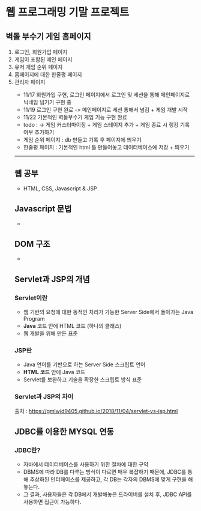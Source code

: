 <h1> 웹 프로그래밍 기말 프로젝트 </h1>

 <h2> 벽돌 부수기 게임 홈페이지 </h2>
 <ol>
 <li> 로그인, 회원가입 페이지 </li>
 <li> 게임이 포함된 메인 페이지 </li>
 <li> 유저 게임 순위 페이지 </li>
 <li> 홈페이지에 대한 한줄평 페이지 </li>
 <li> 관리자 페이지 </li>
 
 - 11/17 회원가입 구현, 로그인 페이지에서 로그인 및 세션을 통해 메인페이지로 닉네임 넘기기 구현 중
 - 11/19 로그인 구현 완료 -> 메인페이지로 세션 통해서 넘김 + 게임 개발 시작
 - 11/22 기본적인 벽돌부수기 게임 기능 구현 완료
 - todo : -> 게임 커스터마이징 + 게임 스테이지 추가 + 게임 종료 시 랭킹 기록 여부 추가하기
 - 게임 순위 페이지 : db 만들고 기록 후 페이지에 띄우기
 - 한줄평 페이지 : 기본적인 html 틀 만들어놓고 데이터베이스에 저장 + 띄우기
 
 ---
 
 <h2> 웹 공부 </h2>

- HTML, CSS, Javascript & JSP

<h2> Javascript 문법 </h2>

 - 

<h2> DOM 구조 </h2>

 - 

<h2> Servlet과 JSP의 개념 </h2>

<h3> Servlet이란 </h3>
<ul>
 <li> 웹 기반의 요청에 대한 동적인 처리가 가능한 Server Side에서 돌아가는 Java Program </li>
 <li> <b>Java</b> 코드 안에 HTML 코드 (하나의 클래스) </li>
 <li> 웹 개발을 위해 만든 표준 </li>
 </ul>
 
 <h3> JSP란 </h3>
 <ul>
 <li> Java 언어를 기반으로 하는 Server Side 스크립트 언어 </li>
 <li> <b>HTML 코드</b> 안에 Java 코드 </li>
 <li> Servlet를 보완하고 기술을 확장한 스크립트 방식 표준 </li>
 </ul>
 
 <h3> Servlet과 JSP의 차이</h3>
 
 출처 : https://gmlwjd9405.github.io/2018/11/04/servlet-vs-jsp.html
 
 <h2> JDBC를 이용한 MYSQL 연동 </h2>
 
 <h3> JDBC란? </h3>
 
  - 자바에서 데이터베이스를 사용하기 위한 절차에 대한 규약
  - DBMS에 따라 DB를 다루는 방식이 다르면 매우 복잡하기 때문에, JDBC를 통해 추상화된 인터페이스를 제공하고, 각 DB는 각자의 DBMS에 맞게 구현을 해놓는다.
  - 그 결과, 사용자들은 각 DB에서 개발해놓은 드라이버를 설치 후, JDBC API를 사용하면 접근이 가능하다.

